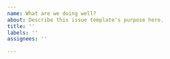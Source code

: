 ```yaml
---
name: What are we doing well?
about: Describe this issue template's purpose here.
title: ''
labels: ''
assignees: ''

---
```



